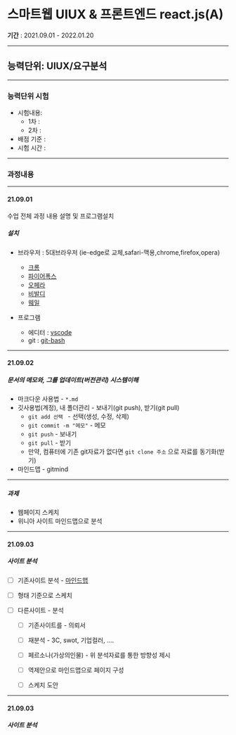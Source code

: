 # 스마트웹 UIUX & 프론트엔드 react.js(A)
**기간** : 2021.09.01 - 2022.01.20

---
## 능력단위: UIUX/요구분석
---
### 능력단위 시험
 - 시험내용: 
    - 1차 :
    - 2차 :
 - 배점 기준 : 
 - 시험 시간 : 

---

### 과정내용

---
#### 21.09.01
수업 전체 과정 내용 설명 및 프로그램설치

##### 설치 
   - 브라우저 : 5대브라우저 (ie-edge로 교체,safari-맥용,chrome,firefox,opera)
      - [크롬](https://google.como/chrome)
      - [파이어폭스](https://mozilla.com)
      - [오페라](https://opera.com)
      - [비발디](https://vivaldi.com)
      - [웨일](https://whale.naver.com)

   - 프로그램
      - 에디터 : [vscode](https://code.visualstudio.com/)
      - git : [git-bash](http://git-scm.com/download)
      

---

#### 21.09.02

##### 문서의 메모와, 그를 업데이트(버전관리) 시스템이해

- 마크다운 사용법 - `*.md`
- 깃사용법(계정), 내 폴더관리 - 보내기(git push), 받기(git pull)
  - `git add 선택 ` - 선택(생성, 수정, 삭제)
  - `git commit -m "메모"`  - 메모
  - `git push` - 보내기
  - `git pull` - 받기
  - 만약, 컴퓨터에  기존 git자료가 없다면 `git clone 주소`  으로 자료를 동기화(받기)
- 마인드맵 - gitmind

---

##### 과제

- 웹페이지 스케치
- 위니아 사이트 마인드맵으로 분석

---

#### 21.09.03

##### 사이트 분석

- [ ] 기존사이트 분석 - [마인드맵](https://gitmind.com/)

- [ ]  형태 기준으로 스케치

- [ ] 다른사이트 - 분석

  - [ ] 기존사이트를 - 의뢰서

  - [ ] 재분석 - 3C, swot, 기업컬러, ....

  - [ ] 페르소나(가상의인물) - 위 분석자료를 통한 방향성 제시

  - [ ] 역제안으로 마인드맵으로 페이지 구성

  - [ ] 스케치 도안

---



#### 21.09.03

##### 사이트 분석











